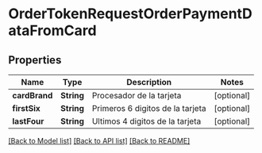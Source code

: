 # OrderTokenRequestOrderPaymentDataFromCard

## Properties
Name | Type | Description | Notes
------------ | ------------- | ------------- | -------------
**cardBrand** | **String** | Procesador de la tarjeta | [optional] 
**firstSix** | **String** | Primeros 6 digitos de la tarjeta | [optional] 
**lastFour** | **String** | Ultimos 4 digitos de la tarjeta | [optional] 

[[Back to Model list]](../README.md#documentation-for-models) [[Back to API list]](../README.md#documentation-for-api-endpoints) [[Back to README]](../README.md)


